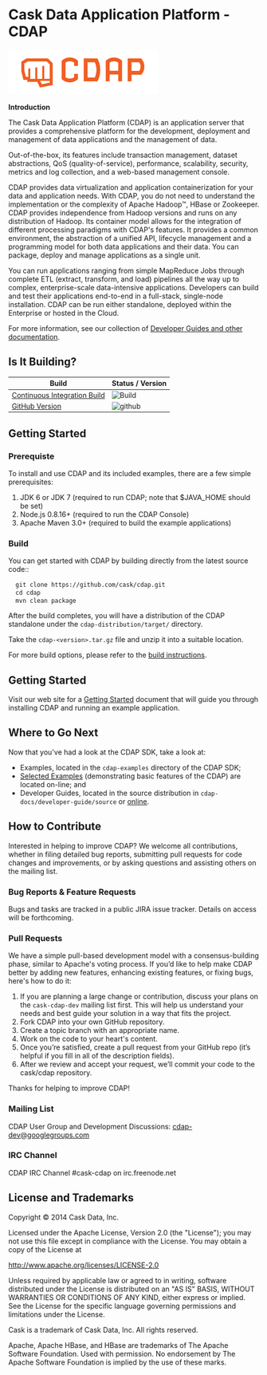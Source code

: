 
# Cask Data Application Platform - CDAP

![CDAP Logo](cdap-docs/developer-guide/source/_images/CDAP.png)

**Introduction**

The Cask Data Application Platform (CDAP) is an application server that provides a
comprehensive platform for the development, deployment and management of data applications 
and the management of data.

Out-of-the-box, its features include transaction management, dataset abstractions, QoS (quality-of-service),
performance, scalability, security, metrics and log collection, and a web-based management console.

CDAP provides data virtualization and application containerization for your data and application
needs. With CDAP, you do not need to understand the implementation or the complexity of Apache 
Hadoop&trade;, HBase or Zookeeper. CDAP provides independence from Hadoop versions and runs on any 
distribution of Hadoop. Its container model allows for the integration of different processing 
paradigms with CDAP's features. It provides a common environment, the abstraction of a unified API, 
lifecycle management and a programming model for both data applications and their data. You can package, 
deploy and manage applications as a single unit.

You can run applications ranging from simple MapReduce Jobs through complete ETL (extract, transform, and load) 
pipelines all the way up to complex, enterprise-scale data-intensive applications. 
Developers can build and test their applications end-to-end in a full-stack, single-node
installation. CDAP can be run either standalone, deployed within the Enterprise or hosted in the Cloud.

For more information, see our collection of 
[Developer Guides and other documentation](http://docs.cask.co/cdap/current/en/index.html).

## Is It Building?

Build                                                                | Status / Version
---------------------------------------------------------------------|-----------------
[Continuous Integration Build](https://builds.cask.co/browse/CDAP)   | ![Build](https://builds.cask.co/plugins/servlet/buildStatusImage/CDAP-DUT)
[GitHub Version](https://github.com/caskdata/cdap/releases/latest)   | ![github](http://img.shields.io/github/release/caskdata/cdap.svg)


## Getting Started

### Prerequiste

To install and use CDAP and its included examples, there are a few simple prerequisites:

  1. JDK 6 or JDK 7 (required to run CDAP; note that $JAVA_HOME should be set)
  2. Node.js 0.8.16+ (required to run the CDAP Console)
  3. Apache Maven 3.0+ (required to build the example applications)
  
### Build

You can get started with CDAP by building directly from the latest source code::

```
  git clone https://github.com/cask/cdap.git
  cd cdap
  mvn clean package
```

After the build completes, you will have a distribution of the CDAP standalone under the
`cdap-distribution/target/` directory.  

Take the `cdap-<version>.tar.gz` file and unzip it into a suitable location.

For more build options, please refer to the [build instructions](BUILD.md).

## Getting Started

Visit our web site for a [Getting Started](http://docs.cask.co/cdap/current/en/getstarted.html)
document that will guide you through installing CDAP and running an example application.  


## Where to Go Next

Now that you've had a look at the CDAP SDK, take a look at:

- Examples, located in the `cdap-examples` directory of the CDAP SDK;
- [Selected Examples](http://docs.cask.co/cdap/current/en/getstarted.html#examples) 
  (demonstrating basic features of the CDAP) are located on-line; and
- Developer Guides, located in the source distribution in `cdap-docs/developer-guide/source`
  or [online](http://docs.cask.co/cdap/current/en/index.html).


## How to Contribute

Interested in helping to improve CDAP? We welcome all contributions, whether in filing detailed
bug reports, submitting pull requests for code changes and improvements, or by asking questions and
assisting others on the mailing list.

### Bug Reports & Feature Requests

Bugs and tasks are tracked in a public JIRA issue tracker. Details on access will be forthcoming.

### Pull Requests

We have a simple pull-based development model with a consensus-building phase, similar to Apache's
voting process. If you’d like to help make CDAP better by adding new features, enhancing existing
features, or fixing bugs, here's how to do it:

1. If you are planning a large change or contribution, discuss your plans on the `cask-cdap-dev`
   mailing list first.  This will help us understand your needs and best guide your solution in a
   way that fits the project.
2. Fork CDAP into your own GitHub repository.
3. Create a topic branch with an appropriate name.
4. Work on the code to your heart's content.
5. Once you’re satisfied, create a pull request from your GitHub repo (it’s helpful if you fill in
   all of the description fields).
6. After we review and accept your request, we’ll commit your code to the cask/cdap
   repository.

Thanks for helping to improve CDAP!

### Mailing List

CDAP User Group and Development Discussions: 
[cdap-dev@googlegroups.com](https://groups.google.com/d/forum/cdap-dev)

### IRC Channel

CDAP IRC Channel #cask-cdap on irc.freenode.net


## License and Trademarks

Copyright © 2014 Cask Data, Inc.

Licensed under the Apache License, Version 2.0 (the "License"); you may not use this file except
in compliance with the License. You may obtain a copy of the License at

http://www.apache.org/licenses/LICENSE-2.0

Unless required by applicable law or agreed to in writing, software distributed under the 
License is distributed on an "AS IS" BASIS, WITHOUT WARRANTIES OR CONDITIONS OF ANY KIND, 
either express or implied. See the License for the specific language governing permissions 
and limitations under the License.

Cask is a trademark of Cask Data, Inc. All rights reserved.

Apache, Apache HBase, and HBase are trademarks of The Apache Software Foundation. Used with
permission. No endorsement by The Apache Software Foundation is implied by the use of these marks.
